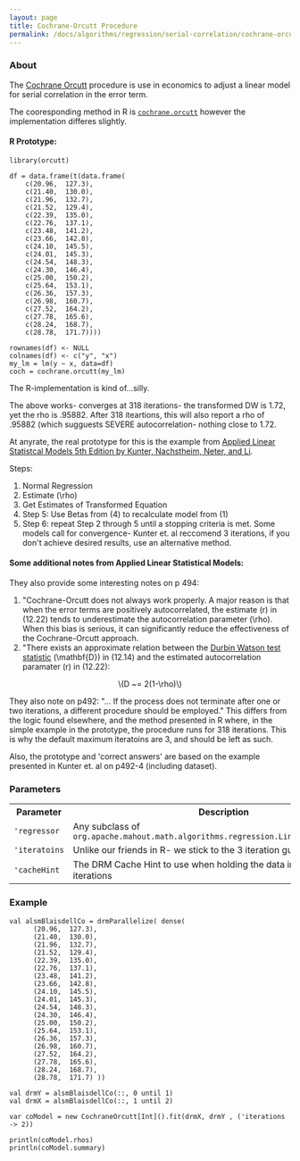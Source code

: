 ```yaml
---
layout: page
title: Cochrane-Orcutt Procedure
permalink: /docs/algorithms/regression/serial-correlation/cochrane-orcutt/
---
```


### About

The [Cochrane Orcutt](https://en.wikipedia.org/wiki/Cochrane%E2%80%93Orcutt_estimation) procedure is use in economics to 
adjust a linear model for serial correlation in the error term. 
 
The cooresponding method in R is [`cochrane.orcutt`](https://cran.r-project.org/web/packages/orcutt/orcutt.pdf)
however the implementation differes slightly. 

#### R Prototype:
    library(orcutt)

    df = data.frame(t(data.frame(
        c(20.96,  127.3),
        c(21.40,  130.0),
        c(21.96,  132.7),
        c(21.52,  129.4),
        c(22.39,  135.0),
        c(22.76,  137.1),
        c(23.48,  141.2),
        c(23.66,  142.8),
        c(24.10,  145.5),
        c(24.01,  145.3),
        c(24.54,  148.3),
        c(24.30,  146.4),
        c(25.00,  150.2),
        c(25.64,  153.1),
        c(26.36,  157.3),
        c(26.98,  160.7),
        c(27.52,  164.2),
        c(27.78,  165.6),
        c(28.24,  168.7),
        c(28.78,  171.7))))

    rownames(df) <- NULL
    colnames(df) <- c("y", "x")
    my_lm = lm(y ~ x, data=df)
    coch = cochrane.orcutt(my_lm)

    
The R-implementation is kind of...silly.

The above works- converges at 318 iterations- the transformed DW is   1.72, yet the rho is
 .95882.   After 318 iteartions, this will also report a rho of .95882 (which sugguests SEVERE
 autocorrelation- nothing close to 1.72.

 At anyrate, the real prototype for this is the example from [Applied Linear Statistcal Models
 5th Edition by Kunter, Nachstheim, Neter, and Li](https://www.amazon.com/Applied-Linear-Statistical-Models-Hardcover/dp/B010EWX85C/ref=sr_1_4?ie=UTF8&qid=1493847480&sr=8-4&keywords=applied+linear+statistical+models+5th+edition).  
 
Steps:
1. Normal Regression
2. Estimate <foo>\(\rho\)</foo>
3. Get Estimates of Transformed Equation
4. Step 5: Use Betas from (4) to recalculate model from (1)
5. Step 6: repeat  Step 2 through 5 until a stopping criteria is met. Some models call for convergence-
Kunter et. al reccomend 3 iterations, if you don't achieve desired results, use an alternative method.
 
#### Some additional notes from Applied Linear Statistical Models:
 They also provide some interesting notes on p 494:
 
 1. "Cochrane-Orcutt does not always work properly.  A major reason is that when the error terms
 are positively autocorrelated, the estimate <foo>\(r\)</foo> in (12.22) tends to underestimate the autocorrelation
 parameter <foo>\(\rho\)</foo>.  When this bias is serious, it can significantly reduce the effectiveness of the
 Cochrane-Orcutt approach.
 1. "There exists an approximate relation between the [Durbin Watson test statistic](dw-test.html) <foo>\(\mathbf{D}\)</foo> in (12.14)
 and the estimated autocorrelation paramater <foo>\(r\)</foo> in (12.22):
 <center>\(D ~= 2(1-\rho)\)</center>

 They also note on p492:
 "... If the process does not terminate after one or two iterations, a different procedure
 should be employed."
 This differs from the logic found elsewhere, and the method presented in R where, in the simple
  example in the prototype, the procedure runs for 318 iterations. This is why the default
 maximum iteratoins are 3, and should be left as such.

 Also, the prototype and 'correct answers' are based on the example presented in Kunter et. al on
 p492-4 (including dataset).


### Parameters


<div class="table-striped">
  <table class="table">
    <tr>
        <th>Parameter</th>
        <th>Description</th>
        <th>Default Value</th>
     </tr>
     <tr>
        <td><code>'regressor</code></td>
        <td>Any subclass of <code>org.apache.mahout.math.algorithms.regression.LinearRegressorFitter</code></td>
        <td><code>OrdinaryLeastSquares()</code></td>
     </tr>
     <tr>
        <td><code>'iteratoins</code></td>
        <td>Unlike our friends in R- we stick to the 3 iteration guidance.</td>
        <td>3</td>
     </tr>
     <tr>
        <td><code>'cacheHint</code></td>
        <td>The DRM Cache Hint to use when holding the data in memory between iterations</td>
        <td><code>CacheHint.MEMORY_ONLY</code></td>
     </tr>                 
  </table>
</div>

### Example


    val alsmBlaisdellCo = drmParallelize( dense(
          (20.96,  127.3),
          (21.40,  130.0),
          (21.96,  132.7),
          (21.52,  129.4),
          (22.39,  135.0),
          (22.76,  137.1),
          (23.48,  141.2),
          (23.66,  142.8),
          (24.10,  145.5),
          (24.01,  145.3),
          (24.54,  148.3),
          (24.30,  146.4),
          (25.00,  150.2),
          (25.64,  153.1),
          (26.36,  157.3),
          (26.98,  160.7),
          (27.52,  164.2),
          (27.78,  165.6),
          (28.24,  168.7),
          (28.78,  171.7) ))
    
    val drmY = alsmBlaisdellCo(::, 0 until 1)
    val drmX = alsmBlaisdellCo(::, 1 until 2)

    var coModel = new CochraneOrcutt[Int]().fit(drmX, drmY , ('iterations -> 2))
    
    println(coModel.rhos)
    println(coModel.summary)

